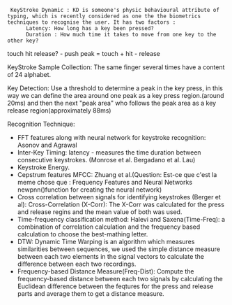      KeyStroke Dynamic : KD is someone's physic behavioural attribute of typing, which is recently considered as one the the biometrics techniques to recognise the user. It has two factors :
          Latency: How long has a key been pressed?
          Duration : How much time it takes to move from one key to the other key?

touch hit release?
     - push peak = touch + hit
     - release

KeyStroke Sample Collection:
     The same finger
     several times
     have a content of 24 alphabet.

Key Detection:
      Use a threshold to determine a peak in the key press, in this way we can define the area around one peak as a key press region.(around 20ms) and then the next "peak area" who follows the peak area as a key release region(approximately 88ms)

Recognition Technique:

- FFT features along with neural network for keystroke recognition: Asonov and Agrawal
- Inter-Key Timing: latency - measures the time duration between consecutive keystrokes. (Monrose et al. Bergadano et al. Lau)
- Keystroke Energy.
- Cepstrum features MFCC: Zhuang et al.(Question: Est-ce que c'est la meme chose que : Frequency Features and Neural Networks newpnn()function for creating the neural network)
- Cross correlation between signals for identifying keystrokes (Berger et al): Cross-Correlation (X-Corr): The X-Corr was calculated for the press and release regins and the mean value of both was used.
- Time-frequency classification method: Halevi and Saxena(Time-Freq): a combination of correlation calculation and the frequency based calculation to choose the best-mathing letter.
- DTW: Dynamic Time Warping is an algorithm which measures similarities between sequences, we used the simple distance measure between each two elements in the signal vectors to calculate the difference between each two recordings.
- Frequency-based Distance Measure(Freq-Dist): Compute the frequency-based distance between each two signals by calculating the Euclidean difference between the feqtures for the press and release parts and average them to get a distance measure.
